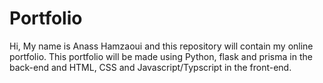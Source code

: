 # Portfolio
Hi, My name is Anass Hamzaoui and this repository will contain my online portfolio. This portfolio will be made using Python, flask and prisma in the back-end and HTML, CSS and Javascript/Typscript in the front-end.
